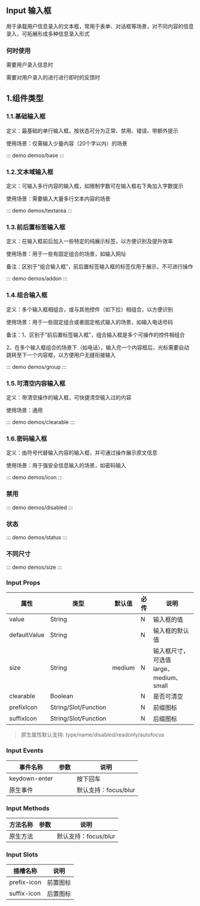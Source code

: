 ## Input 输入框

用于承载用户信息录入的文本框，常用于表单、对话框等场景，对不同内容的信息录入，可拓展形成多种信息录入形式

### 何时使用
需要用户录入信息时

需要对用户录入的进行进行即时的反馈时

## 1.组件类型
### 1.1.基础输入框
定义：最基础的单行输入框，按状态可分为正常、禁用、错误、带额外提示

使用场景：仅需输入少量内容（20个字以内）的场景

::: demo demos/base
:::

### 1.2.文本域输入框
定义：可输入多行内容的输入框，如限制字数可在输入框右下角加入字数提示

使用场景：需要输入大量多行文本内容的场景

::: demo demos/textarea
:::

### 1.3.前后置标签输入框
定义：在输入框前后加入一些特定的纯展示标签，以方便识别及提升效率

使用场景：用于一些有固定组合的场景，如输入网址

备注：区别于“组合输入框”，前后置标签输入框的标签仅用于展示，不可进行操作

::: demo demos/addon
:::

### 1.4.组合输入框
定义：多个输入框相组合，或与其他控件（如下拉）相组合，以方便识别

使用场景：用于一些固定组合或者固定格式输入的场景，如输入电话号码

备注：1、区别于“前后置标签输入框”，组合输入框是多个可操作的控件相组合

2、在多个输入框组合的场景下（如电话），输入完一个内容框后，光标需要自动跳转至下一个内容框，以方便用户无缝衔接输入

::: demo demos/group
:::

### 1.5.可清空内容输入框
定义：带清空操作的输入框，可快捷清空输入过的内容

使用场景：通用

::: demo demos/clearable
:::

### 1.6.密码输入框
定义：由符号代替输入内容的输入框，并可通过操作展示原文信息

使用场景：用于强安全信息输入的场景，如密码输入

::: demo demos/icon
:::

### 禁用
::: demo demos/disabled
:::

### 状态
::: demo demos/status
:::

### 不同尺寸
::: demo demos/size
:::

### Input Props
| 属性 | 类型 | 默认值 | 必传 | 说明 |
|-----|-----|-----|-----|-----|
|value|String| |N|输入框的值
|defaultValue|String| |N|输入框的默认值
|size|String| medium | N | 输入框尺寸，可选值large、medium、small
|clearable|Boolean| |N|是否可清空
|prefixIcon|String/Slot/Function| |N|前缀图标
|suffixIcon|String/Slot/Function| |N|后缀图标

>原生属性默认支持: type/name/disabled/readonly/autofocus

### Input Events
| 事件名称 | 参数 | 说明 |
|-----|-----|-----|
|keydown-enter| |按下回车|
|原生事件| |默认支持：focus/blur|

### Input Methods
| 方法名称 | 参数 | 说明 |
|-----|-----|-----|
|原生方法| |默认支持：focus/blur|

### Input Slots
| 插槽名称| 说明 |
|-----|-----|
| prefix-icon | 前置图标 |
| suffix-icon | 后置图标 |
